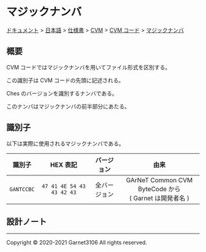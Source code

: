 # マジックナンバ

[ドキュメント](../../../../../index.md) > [日本語](../../../../index.md) > [仕様書](../../../index.md) > [CVM](../../index.md) > [CVM コード](../index.md) > [マジックナンバ](./index.md)

## 概要

CVM コードではマジックナンバを用いてファイル形式を区別する。

この識別子は CVM コードの先頭に記述される。

Ches のバージョンを識別するナンバである。

このナンバはマジックナンバの前半部分にあたる。

## 識別子

以下は実際に使用されるマジックナンバである。

|識別子|HEX 表記|バージョン|由来|
|:-:|:-:|:-:|:-:|
|`GANTCCBC`|`47 41 4E 54 43 43 42 43`|全バージョン|GArNeT Common CVM ByteCode から<br>( Garnet は開発者名 )|

## 設計ノート

---

Copyright © 2020-2021 Garnet3106 All rights reserved.
